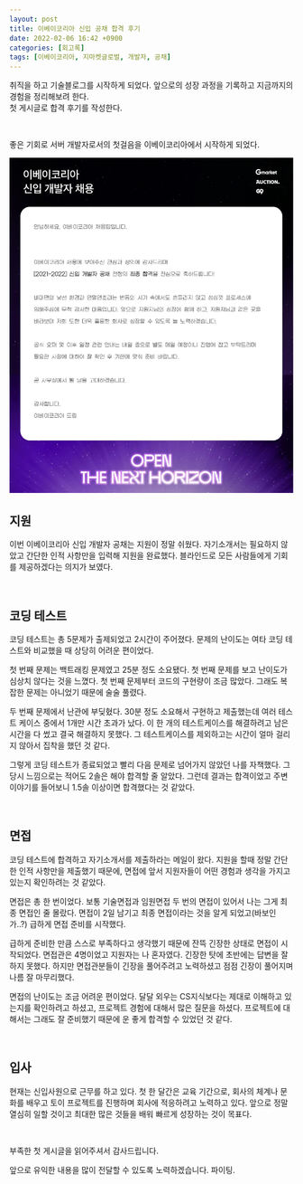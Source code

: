 ```yaml
---
layout: post
title: 이베이코리아 신입 공채 합격 후기
date: 2022-02-06 16:42 +0900
categories: [회고록]
tags: [이베이코리아, 지마켓글로벌, 개발자, 공채]
---
```


취직을 하고 기술블로그를 시작하게 되었다. 앞으로의 성장 과정을 기록하고 지금까지의 경험을 정리해보려 한다.   
첫 게시글로 합격 후기를 작성한다. 

<br>

좋은 기회로 서버 개발자로서의 첫걸음을 이베이코리아에서 시작하게 되었다.

![ebay](/assets/img/ebaykorea.png)

## 지원

이번 이베이코리아 신입 개발자 공채는 지원이 정말 쉬웠다. 자기소개서는 필요하지 않았고 간단한 인적 사항만을 입력해 지원을 완료했다. 블라인드로 모든 사람들에게 기회를 제공하겠다는 의지가 보였다.

<br>

## 코딩 테스트

코딩 테스트는 총 5문제가 출제되었고 2시간이 주어졌다. 문제의 난이도는 여타 코딩 테스트와 비교했을 때 상당히 어려운 편이었다.

첫 번째 문제는 백트래킹 문제였고 25분 정도 소요됐다. 첫 번째 문제를 보고 난이도가 심상치 않다는 것을 느꼈다. 첫 번째 문제부터 코드의 구현량이 조금 많았다. 그래도 복잡한 문제는 아니었기 때문에 술술 풀렸다.

두 번째 문제에서 난관에 부딪혔다. 30분 정도 소요해서 구현하고 제출했는데 여러 테스트 케이스 중에서 1개만 시간 초과가 났다. 이 한 개의 테스트케이스를 해결하려고 남은 시간을 다 썼고 결국 해결하지 못했다. 그 테스트케이스를 제외하고는 시간이 얼마 걸리지 않아서 집착을 했던 것 같다.

그렇게 코딩 테스트가 종료되었고 빨리 다음 문제로 넘어가지 않았던 나를 자책했다. 그 당시 느낌으로는 적어도 2솔은 해야 합격할 줄 알았다. 그런데 결과는 합격이었고 주변 이야기를 들어보니 1.5솔 이상이면 합격했다는 것 같았다.

<br>

## 면접

코딩 테스트에 합격하고 자기소개서를 제출하라는 메일이 왔다. 지원을 할때 정말 간단한 인적 사항만을 제출했기 때문에, 면접에 앞서 지원자들이 어떤 경험과 생각을 가지고 있는지 확인하려는 것 같았다.

면접은 총 한 번이었다. 보통 기술면접과 임원면접 두 번의 면접이 있어서 나는 그게 최종 면접인 줄 몰랐다. 면접이 2일 남기고 최종 면접이라는 것을 알게 되었고(바보인가..?) 급하게 면접 준비를 시작했다.

급하게 준비한 만큼 스스로 부족하다고 생각했기 때문에 잔뜩 긴장한 상태로 면접이 시작되었다. 면접관은 4명이었고 지원자는 나 혼자였다. 긴장한 탓에 초반에는 답변을 잘 하지 못했다. 하지만 면접관분들이 긴장을 풀어주려고 노력하셨고 점점 긴장이 풀어지며 나름 잘 마무리했다.

면접의 난이도는 조금 어려운 편이었다. 달달 외우는 CS지식보다는 제대로 이해하고 있는지를 확인하려고 하셨고, 프로젝트 경험에 대해서 많은 질문을 하셨다. 프로젝트에 대해서는 그래도 잘 준비했기 때문에 운 좋게 합격할 수 있었던 것 같다.

<br>

## 입사

현재는 신입사원으로 근무를 하고 있다. 첫 한 달간은 교육 기간으로, 회사의 체계나 문화를 배우고 토이 프로젝트를 진행하며 회사에 적응하려고 노력하고 있다. 앞으로 정말 열심히 일할 것이고 최대한 많은 것들을 배워 빠르게 성장하는 것이 목표다.

<br>

부족한 첫 게시글을 읽어주셔서 감사드립니다.

앞으로 유익한 내용을 많이 전달할 수 있도록 노력하겠습니다. 파이팅.
